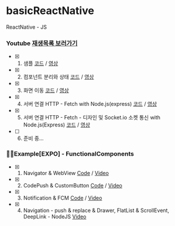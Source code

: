 # basicReactNative
ReactNative - JS

### Youtube [재생목록 보러가기](https://www.youtube.com/playlist?list=PLIKnSA4GMR4MNR4iYC7_tsc394rZU_tjM)
- [x] 1. 샘플 [코드](https://github.com/doyle-flutter/basicReactNative/tree/main/start) / [영상](https://youtu.be/FOuK992E1BI?list=PLIKnSA4GMR4MNR4iYC7_tsc394rZU_tjM)
- [x] 2. 컴포넌트 분리와 상태 [코드](https://github.com/doyle-flutter/basicReactNative/tree/main/detachAndState) / [영상](https://youtu.be/DoL5ZjdsPS4?list=PLIKnSA4GMR4MNR4iYC7_tsc394rZU_tjM)
- [x] 3. 화면 이동 [코드](https://github.com/doyle-flutter/basicReactNative/tree/main/navigation) / [영상](https://youtu.be/vrGz6YHsg1c?list=PLIKnSA4GMR4MNR4iYC7_tsc394rZU_tjM)
- [x] 4. 서버 연결 HTTP - Fetch with Node.js(express) [코드](https://github.com/doyle-flutter/basicReactNative/tree/main/httpConnect) / [영상](https://youtu.be/g2E3bGH3YWg?list=PLIKnSA4GMR4MNR4iYC7_tsc394rZU_tjM)
- [x] 5. 서버 연결 HTTP - Fetch - 디자인 및 Socket.io 소켓 통신 with Node.js(Express) [코드](https://github.com/doyle-flutter/basicReactNative/tree/main/httpConnectDesignAndSocketio) / [영상](https://youtu.be/H0jYFDMuoBA?list=PLIKnSA4GMR4MNR4iYC7_tsc394rZU_tjM)
- [ ] 6. 준비 중...


### 👨‍💻Example[EXPO] - FunctionalComponents
- [x] 01. Navigator & WebView [Code](https://github.com/doyle-flutter/basicReactNative/blob/main/example/01/App.js) / [Video](https://youtu.be/OWtS0ZTcGC0)
- [x] 02. CodePush & CustomButton [Code](https://github.com/doyle-flutter/basicReactNative/blob/main/example/02/App.js) / [Video](https://youtu.be/muAUVUALCqw)
- [x] 03. Notification & FCM [Code](https://github.com/doyle-flutter/basicReactNative/tree/main/example/03) / [Video](https://youtu.be/1_nnU8ewM54)
- [x] 04. Navigation - push & replace & Drawer, FlatList & ScrollEvent, DeepLink - NodeJS [Video](https://youtu.be/nl1jZgzlUe0)
